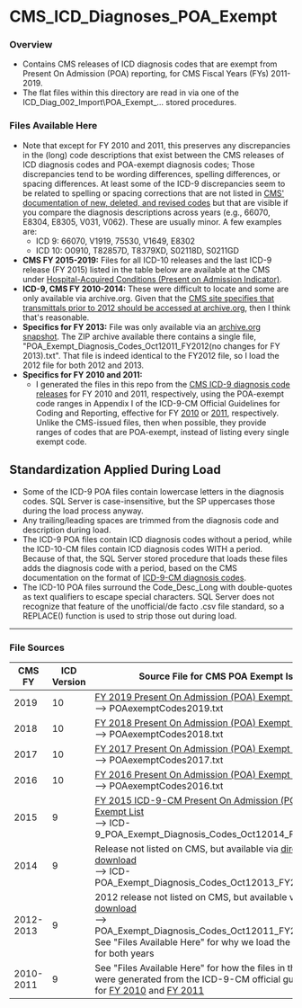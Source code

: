 # CMS_ICD_Diagnoses_POA_Exempt

### Overview
  * Contains CMS releases of ICD diagnosis codes that are exempt from Present On Admission (POA) reporting, for CMS Fiscal Years (FYs) 2011-2019.
  * The flat files within this directory are read in via one of the ICD_Diag_002_Import\POA\_Exempt_... stored procedures.

### Files Available Here
 * Note that except for FY 2010 and 2011, this preserves any discrepancies in the (long) code descriptions that exist between the CMS releases of ICD diagnosis codes and POA-exempt diagnosis codes; Those discrepancies tend to be wording differences, spelling differences, or spacing differences. At least some of the ICD-9 discrepancies seem to be related to spelling or spacing corrections that are not listed in [CMS' documentation of new, deleted, and revised codes](https://www.cms.gov/Medicare/Coding/ICD9ProviderDiagnosticCodes/summarytables.html) but that are visible if you compare the diagnosis descriptions across years (e.g., 66070, E8304, E8305, V031, V062). These are usually minor. A few examples are:
   - ICD 9: 66070, V1919, 75530, V1649, E8302
   - ICD 10: O0910, T82857D, T8379XD, S02118D, S0211GD
 * __CMS FY 2015-2019:__ Files for all ICD-10 releases and the last ICD-9 release (FY 2015) listed in the table below are available at the CMS under [Hospital-Acquired Conditions (Present on Admission Indicator)](https://www.cms.gov/Medicare/Medicare-Fee-for-Service-Payment/HospitalAcqCond/Coding.html). 
 * __ICD-9, CMS FY 2010-2014:__ These were difficult to locate and some are only available via archive.org. Given that the [CMS site specifies that transmittals prior to 2012 should be accessed at archive.org](https://www.cms.gov/Regulations-and-Guidance/Guidance/Transmittals/index.html), then I think that's reasonable.
 * __Specifics for FY 2013:__ File was only available via an [archive.org snapshot](https://web.archive.org/web/20121008004658/https://www.cms.gov/Medicare/Medicare-Fee-for-Service-Payment/HospitalAcqCond/Coding.html). The ZIP archive available there contains a single file, "POA_Exempt_Diagnosis_Codes_Oct12011_FY2012(no changes for FY 2013).txt". That file is indeed identical to the FY2012 file, so I load the 2012 file for both 2012 and 2013.
 * __Specifics for FY 2010 and 2011:__
    - I generated the files in this repo from the [CMS ICD-9 diagnosis code releases](/INFO__CMS_ICD_Code_Descriptions.md) for FY 2010 and 2011, respectively, using the POA-exempt code ranges in Appendix I of the ICD-9-CM Official Guidelines for Coding and Reporting, effective for FY [2010](http://www.codingupdates.com/wp-content/uploads/icdguide09-Sept.pdf) or [2011](https://web.archive.org/web/20120917021503/https://www.cdc.gov/nchs/data/icd9/icdguide10.pdf), respectively. Unlike the CMS-issued files, then when possible, they provide ranges of codes that are POA-exempt, instead of listing every single exempt code. 

## Standardization Applied During Load
 * Some of the ICD-9 POA files contain lowercase letters in the diagnosis codes. SQL Server is case-insensitive, but the SP uppercases those during the load process anyway.
 * Any trailing/leading spaces are trimmed from the diagnosis code and description during load.
 * The ICD-9 POA files contain ICD diagnosis codes without a period, while the ICD-10-CM files contain ICD diagnosis codes WITH a period. Because of that, the SQL Server stored procedure that loads these files adds the diagnosis code with a period, based on the CMS documentation on the format of [ICD-9-CM diagnosis codes](https://www.cms.gov/Medicare/Quality-Initiatives-Patient-Assessment-Instruments/HospitalQualityInits/Downloads/HospitalAppendix_F.pdf).
 * The ICD-10 POA files surround the Code_Desc_Long with double-quotes as text qualifiers to escape special characters. SQL Server does not recognize  that feature of the unofficial/de facto .csv file standard, so a REPLACE() function  is used to strip those out during load.

---
### File Sources
| CMS FY | ICD Version | Source File for CMS POA Exempt Is |
| ------ | ----------- | ------------   |
| 2019 | 10 | [FY 2019 Present On Admission (POA) Exempt List](https://www.cms.gov/Medicare/Medicare-Fee-for-Service-Payment/HospitalAcqCond/Downloads/FY-2019-Present-On-Admission-POA-Exempt-List-.zip) <br/> --> POAexemptCodes2019.txt |
| 2018 | 10 | [FY 2018 Present On Admission (POA) Exempt List](https://www.cms.gov/Medicare/Medicare-Fee-for-Service-Payment/HospitalAcqCond/Downloads/FY-2018-Present-On-Admission-POA-Exempt-List-.zip) <br/> --> POAexemptCodes2018.txt |
| 2017 | 10 | [FY 2017 Present On Admission (POA) Exempt List](https://www.cms.gov/Medicare/Coding/ICD10/Downloads/2017-POA-Exempt-List.zip) <br/> --> POAexemptCodes2017.txt |
| 2016 | 10 | [FY 2016 Present On Admission (POA) Exempt List](https://www.cms.gov/Medicare/Coding/ICD10/Downloads/2016-POA-Exempt-List.zip) <br/> --> POAexemptCodes2016.txt |
| 2015 | 9 | [FY 2015 ICD-9-CM Present On Admission (POA) Exempt List](https://www.cms.gov/Medicare/Coding/ICD9ProviderDiagnosticCodes/Downloads/FY2015-ICD9-POA-Exempt-List.zip) <br/> --> ICD-9_POA_Exempt_Diagnosis_Codes_Oct12014_FY2015.txt |
| 2014 | 9 | Release not listed on CMS, but available via [direct download](https://www.cms.gov/Medicare/Coding/ICD9ProviderDiagnosticCodes/Downloads/FY2014-ICD9-POA-Exempt-List.zip) <br/> --> ICD-POA_Exempt_Diagnosis_Codes_Oct12013_FY2014.txt |
| 2012-2013 | 9 | 2012 release not listed on CMS, but available via [direct download](http://www.cms.gov/HospitalAcqCond/Downloads/POA_Exempt_Diagnosis_Codes.zip) <br/> --> POA_Exempt_Diagnosis_Codes_Oct12011_FY2012.txt <br/> See "Files Available Here" for why we load the same file for both years |
| 2010-2011 | 9 | See "Files Available Here" for how the files in this repo were generated from the ICD-9-CM official guidelines for [FY 2010](http://www.codingupdates.com/wp-content/uploads/icdguide09-Sept.pdf) and [FY 2011](https://web.archive.org/web/20120917021503/https://www.cdc.gov/nchs/data/icd9/icdguide10.pdf) |

